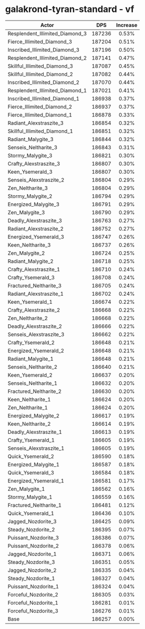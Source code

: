 # galakrond-tyran-standard - vf
| Actor | DPS | Increase |
|---|:---:|:---:|
|Resplendent_Illimited_Diamond_3|187236|0.53%|
|Fierce_Illimited_Diamond_3|187204|0.51%|
|Inscribed_Illimited_Diamond_3|187196|0.50%|
|Resplendent_Illimited_Diamond_2|187141|0.47%|
|Skillful_Illimited_Diamond_3|187087|0.45%|
|Skillful_Illimited_Diamond_2|187082|0.44%|
|Inscribed_Illimited_Diamond_2|187070|0.44%|
|Resplendent_Illimited_Diamond_1|187021|0.41%|
|Inscribed_Illimited_Diamond_1|186938|0.37%|
|Fierce_Illimited_Diamond_2|186937|0.37%|
|Fierce_Illimited_Diamond_1|186878|0.33%|
|Radiant_Alexstraszite_3|186854|0.32%|
|Skillful_Illimited_Diamond_1|186851|0.32%|
|Radiant_Malygite_3|186844|0.32%|
|Senseis_Neltharite_3|186843|0.31%|
|Stormy_Malygite_3|186821|0.30%|
|Crafty_Alexstraszite_3|186807|0.30%|
|Keen_Ysemerald_3|186807|0.30%|
|Senseis_Alexstraszite_2|186804|0.29%|
|Zen_Neltharite_3|186804|0.29%|
|Stormy_Malygite_2|186794|0.29%|
|Energized_Malygite_3|186791|0.29%|
|Zen_Malygite_3|186790|0.29%|
|Deadly_Alexstraszite_3|186763|0.27%|
|Radiant_Alexstraszite_2|186752|0.27%|
|Energized_Ysemerald_3|186747|0.26%|
|Keen_Neltharite_3|186737|0.26%|
|Zen_Malygite_2|186724|0.25%|
|Radiant_Malygite_2|186718|0.25%|
|Crafty_Alexstraszite_1|186710|0.24%|
|Crafty_Ysemerald_3|186708|0.24%|
|Fractured_Neltharite_3|186705|0.24%|
|Radiant_Alexstraszite_1|186702|0.24%|
|Keen_Ysemerald_1|186674|0.22%|
|Crafty_Alexstraszite_2|186668|0.22%|
|Zen_Neltharite_2|186668|0.22%|
|Deadly_Alexstraszite_2|186666|0.22%|
|Senseis_Alexstraszite_3|186662|0.22%|
|Crafty_Ysemerald_2|186648|0.21%|
|Energized_Ysemerald_2|186648|0.21%|
|Radiant_Malygite_1|186648|0.21%|
|Senseis_Neltharite_2|186640|0.21%|
|Keen_Ysemerald_2|186637|0.20%|
|Senseis_Neltharite_1|186632|0.20%|
|Fractured_Neltharite_2|186630|0.20%|
|Keen_Neltharite_1|186624|0.20%|
|Zen_Neltharite_1|186624|0.20%|
|Energized_Malygite_2|186617|0.19%|
|Keen_Neltharite_2|186614|0.19%|
|Deadly_Alexstraszite_1|186613|0.19%|
|Crafty_Ysemerald_1|186605|0.19%|
|Senseis_Alexstraszite_1|186605|0.19%|
|Quick_Ysemerald_2|186590|0.18%|
|Energized_Malygite_1|186587|0.18%|
|Quick_Ysemerald_3|186584|0.18%|
|Energized_Ysemerald_1|186581|0.17%|
|Zen_Malygite_1|186562|0.16%|
|Stormy_Malygite_1|186559|0.16%|
|Fractured_Neltharite_1|186481|0.12%|
|Quick_Ysemerald_1|186436|0.10%|
|Jagged_Nozdorite_3|186425|0.09%|
|Steady_Nozdorite_2|186395|0.07%|
|Puissant_Nozdorite_3|186386|0.07%|
|Puissant_Nozdorite_2|186378|0.06%|
|Jagged_Nozdorite_1|186371|0.06%|
|Steady_Nozdorite_3|186351|0.05%|
|Jagged_Nozdorite_2|186335|0.04%|
|Steady_Nozdorite_1|186327|0.04%|
|Puissant_Nozdorite_1|186324|0.04%|
|Forceful_Nozdorite_2|186305|0.03%|
|Forceful_Nozdorite_1|186281|0.01%|
|Forceful_Nozdorite_3|186276|0.01%|
|Base|186257|0.00%|
